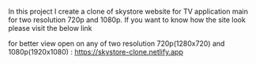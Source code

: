 In this project I create a clone of skystore website for TV application main for two resolution 720p and 1080p.
If you want to know how the site look please visit the below link

for better view open on any of two resolution 720p(1280x720) and 1080p(1920x1080) : https://skystore-clone.netlify.app
